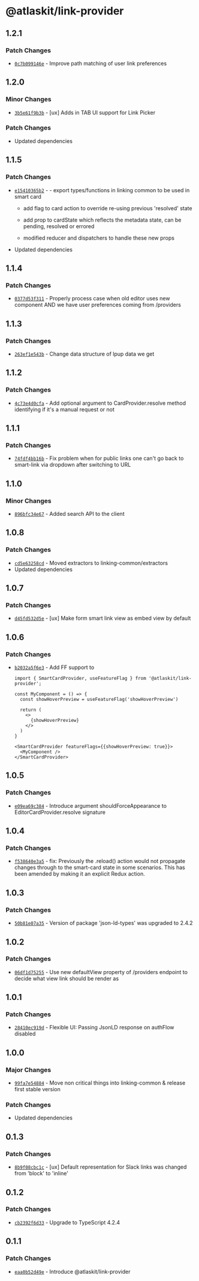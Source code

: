 # @atlaskit/link-provider

## 1.2.1

### Patch Changes

- [`0c7b099146e`](https://bitbucket.org/atlassian/atlassian-frontend/commits/0c7b099146e) - Improve path matching of user link preferences

## 1.2.0

### Minor Changes

- [`3b5e61f9b3b`](https://bitbucket.org/atlassian/atlassian-frontend/commits/3b5e61f9b3b) - [ux] Adds in TAB UI support for Link Picker

### Patch Changes

- Updated dependencies

## 1.1.5

### Patch Changes

- [`e15410365b2`](https://bitbucket.org/atlassian/atlassian-frontend/commits/e15410365b2) - - export types/functions in linking common to be used in smart card

  - add flag to card action to override re-using previous 'resolved' state

  - add prop to cardState which reflects the metadata state, can be pending, resolved or errored

  - modified reducer and dispatchers to handle these new props

- Updated dependencies

## 1.1.4

### Patch Changes

- [`0377d53f311`](https://bitbucket.org/atlassian/atlassian-frontend/commits/0377d53f311) - Properly process case when old editor uses new component AND we have user preferences coming from /providers

## 1.1.3

### Patch Changes

- [`263ef1e543b`](https://bitbucket.org/atlassian/atlassian-frontend/commits/263ef1e543b) - Change data structure of lpup data we get

## 1.1.2

### Patch Changes

- [`4c73e4d0cfa`](https://bitbucket.org/atlassian/atlassian-frontend/commits/4c73e4d0cfa) - Add optional argument to CardProvider.resolve method identifying if it's a manual request or not

## 1.1.1

### Patch Changes

- [`74fdf4bb16b`](https://bitbucket.org/atlassian/atlassian-frontend/commits/74fdf4bb16b) - Fix problem when for public links one can't go back to smart-link via dropdown after switching to URL

## 1.1.0

### Minor Changes

- [`896bfc34e67`](https://bitbucket.org/atlassian/atlassian-frontend/commits/896bfc34e67) - Added search API to the client

## 1.0.8

### Patch Changes

- [`cd5e63258cd`](https://bitbucket.org/atlassian/atlassian-frontend/commits/cd5e63258cd) - Moved extractors to linking-common/extractors
- Updated dependencies

## 1.0.7

### Patch Changes

- [`d45fd532d5e`](https://bitbucket.org/atlassian/atlassian-frontend/commits/d45fd532d5e) - [ux] Make form smart link view as embed view by default

## 1.0.6

### Patch Changes

- [`b2032a5f6e3`](https://bitbucket.org/atlassian/atlassian-frontend/commits/b2032a5f6e3) - Add FF support to <LinkProvider />

  ```
  import { SmartCardProvider, useFeatureFlag } from '@atlaskit/link-provider';

  const MyComponent = () => {
    const showHoverPreview = useFeatureFlag('showHoverPreview')

    return (
      <>
        {showHoverPreview}
      </>
    )
  }

  <SmartCardProvider featureFlags={{showHoverPreview: true}}>
    <MyComponent />
  </SmartCardProvider>
  ```

## 1.0.5

### Patch Changes

- [`e09ea69c384`](https://bitbucket.org/atlassian/atlassian-frontend/commits/e09ea69c384) - Introduce argument shouldForceAppearance to EditorCardProvider.resolve signature

## 1.0.4

### Patch Changes

- [`f538640e3a5`](https://bitbucket.org/atlassian/atlassian-frontend/commits/f538640e3a5) - fix: Previously the .reload() action would not propagate changes through to the smart-card state in some scenarios. This has been amended by making it an explicit Redux action.

## 1.0.3

### Patch Changes

- [`50b81e07a35`](https://bitbucket.org/atlassian/atlassian-frontend/commits/50b81e07a35) - Version of package 'json-ld-types' was upgraded to 2.4.2

## 1.0.2

### Patch Changes

- [`06df1d75255`](https://bitbucket.org/atlassian/atlassian-frontend/commits/06df1d75255) - Use new defaultView property of /providers endpoint to decide what view link should be render as

## 1.0.1

### Patch Changes

- [`28410ec919d`](https://bitbucket.org/atlassian/atlassian-frontend/commits/28410ec919d) - Flexible UI: Passing JsonLD response on authFlow disabled

## 1.0.0

### Major Changes

- [`99fa7e54884`](https://bitbucket.org/atlassian/atlassian-frontend/commits/99fa7e54884) - Move non critical things into linking-common & release first stable version

### Patch Changes

- Updated dependencies

## 0.1.3

### Patch Changes

- [`8b9f08cbc1c`](https://bitbucket.org/atlassian/atlassian-frontend/commits/8b9f08cbc1c) - [ux] Default representation for Slack links was changed from 'block' to 'inline'

## 0.1.2

### Patch Changes

- [`cb2392f6d33`](https://bitbucket.org/atlassian/atlassian-frontend/commits/cb2392f6d33) - Upgrade to TypeScript 4.2.4

## 0.1.1

### Patch Changes

- [`eaa0b52d49e`](https://bitbucket.org/atlassian/atlassian-frontend/commits/eaa0b52d49e) - Introduce @atlaskit/link-provider
